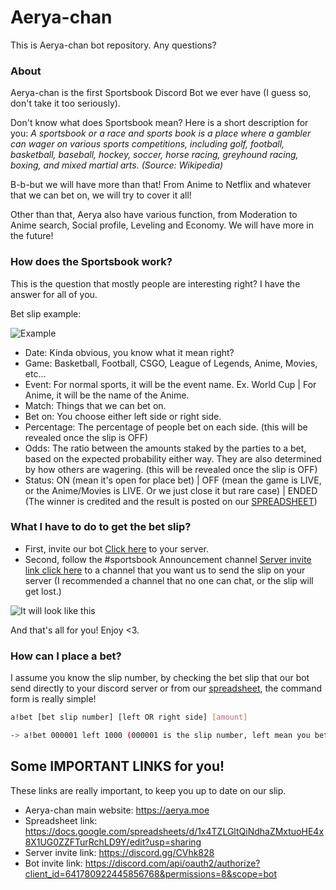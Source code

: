 # Aerya-chan
This is Aerya-chan bot repository. Any questions?

### About
Aerya-chan is the first Sportsbook Discord Bot we ever have (I guess so, don't take it too seriously). 

Don't know what does Sportsbook mean? Here is a short description for you: _A sportsbook or a race and sports book is a place where a gambler can wager on various sports competitions, including golf, football, basketball, baseball, hockey, soccer, horse racing, greyhound racing, boxing, and mixed martial arts. (Source: Wikipedia)_ 

B-b-but we will have more than that! From Anime to Netflix and whatever that we can bet on, we will try to cover it all!

Other than that, Aerya also have various function, from Moderation to Anime search, Social profile, Leveling and Economy. We will have more in the future!

### How does the Sportsbook work?
This is the question that mostly people are interesting right? I have the answer for all of you.

Bet slip example: 

![Example](https://i.imgur.com/VWjbONN.png "Bet slip example")

- Date: Kinda obvious, you know what it mean right?
- Game: Basketball, Football, CSGO, League of Legends, Anime, Movies, etc...
- Event: For normal sports, it will be the event name. Ex. World Cup | For Anime, it will be the name of the Anime.
- Match: Things that we can bet on.
- Bet on: You choose either left side or right side.
- Percentage: The percentage of people bet on each side. (this will be revealed once the slip is OFF)
- Odds: The ratio between the amounts staked by the parties to a bet, based on the expected probability either way. They are also determined by how others are wagering. (this will be revealed once the slip is OFF)
- Status: ON (mean it's open for place bet) | OFF (mean the game is LIVE, or the Anime/Movies is LIVE. Or we just close it but rare case) | ENDED (The winner is credited and the result is posted on our [SPREADSHEET](https://docs.google.com/spreadsheets/d/1x4TZLGltQiNdhaZMxtuoHE4x8X1UG0ZZFTurRchLD9Y/edit?usp=sharing))

### What I have to do to get the bet slip? 
- First, invite our bot [Click here](https://discord.com/api/oauth2/authorize?client_id=641780922445856768&permissions=8&scope=bot) to your server.
- Second, follow the #sportsbook Announcement channel [Server invite link click here](https://discord.gg/CVhk828) to a channel that you want us to send the slip on your server (I recommended a channel that no one can chat, or the slip will get lost.)

![It will look like this](https://i.imgur.com/c2OjFjw.png "Follow")

And that's all for you! Enjoy <3.

### How can I place a bet?
I assume you know the slip number, by checking the bet slip that our bot send directly to your discord server or from our [spreadsheet](https://docs.google.com/spreadsheets/d/1x4TZLGltQiNdhaZMxtuoHE4x8X1UG0ZZFTurRchLD9Y/edit?usp=sharing), the command form is really simple!

```bash
a!bet [bet slip number] [left OR right side] [amount]
```

```bash
-> a!bet 000001 left 1000 (000001 is the slip number, left mean you bet on left side and 1000 is the amount of Vallis you placed.)
```

## Some IMPORTANT LINKS for you!
These links are really important, to keep you up to date on our slip. 
- Aerya-chan main website: https://aerya.moe
- Spreadsheet link: https://docs.google.com/spreadsheets/d/1x4TZLGltQiNdhaZMxtuoHE4x8X1UG0ZZFTurRchLD9Y/edit?usp=sharing
- Server invite link: https://discord.gg/CVhk828
- Bot invite link: https://discord.com/api/oauth2/authorize?client_id=641780922445856768&permissions=8&scope=bot



